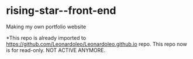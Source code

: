 # rising-star--front-end
Making my own portfolio website


*This repo is already imported to https://github.com/Leonardoleo/Leonardoleo.github.io repo. This repo now is for read-only. NOT ACTIVE ANYMORE.
